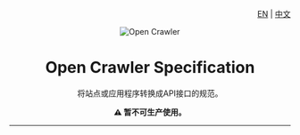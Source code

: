 <div align="right">

[EN](/README.md) | [中文](/docs/README_ZH.md)

</div>

<div align="center">

![Open Crawler](https://avatars0.githubusercontent.com/u/44334826?s=200&v=4)

# Open Crawler Specification

将站点或应用程序转换成API接口的规范。

**:warning: 暂不可生产使用。**

</div>

---
